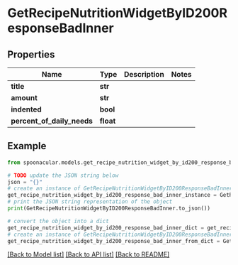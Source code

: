# GetRecipeNutritionWidgetByID200ResponseBadInner


## Properties

Name | Type | Description | Notes
------------ | ------------- | ------------- | -------------
**title** | **str** |  | 
**amount** | **str** |  | 
**indented** | **bool** |  | 
**percent_of_daily_needs** | **float** |  | 

## Example

```python
from spoonacular.models.get_recipe_nutrition_widget_by_id200_response_bad_inner import GetRecipeNutritionWidgetByID200ResponseBadInner

# TODO update the JSON string below
json = "{}"
# create an instance of GetRecipeNutritionWidgetByID200ResponseBadInner from a JSON string
get_recipe_nutrition_widget_by_id200_response_bad_inner_instance = GetRecipeNutritionWidgetByID200ResponseBadInner.from_json(json)
# print the JSON string representation of the object
print(GetRecipeNutritionWidgetByID200ResponseBadInner.to_json())

# convert the object into a dict
get_recipe_nutrition_widget_by_id200_response_bad_inner_dict = get_recipe_nutrition_widget_by_id200_response_bad_inner_instance.to_dict()
# create an instance of GetRecipeNutritionWidgetByID200ResponseBadInner from a dict
get_recipe_nutrition_widget_by_id200_response_bad_inner_from_dict = GetRecipeNutritionWidgetByID200ResponseBadInner.from_dict(get_recipe_nutrition_widget_by_id200_response_bad_inner_dict)
```
[[Back to Model list]](../README.md#documentation-for-models) [[Back to API list]](../README.md#documentation-for-api-endpoints) [[Back to README]](../README.md)


